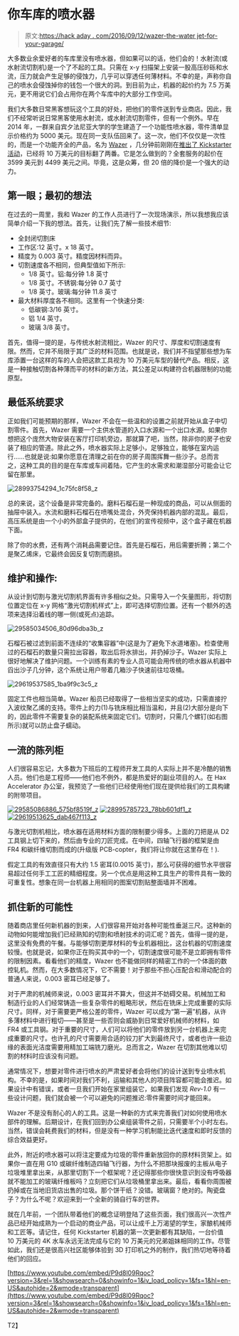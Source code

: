 # 你车库的喷水器

> 原文:[https://hack aday . com/2016/09/12/wazer-the-water jet-for-your-garage/](https://hackaday.com/2016/09/12/wazer-the-waterjet-for-your-garage/)

大多数业余爱好者的车库里没有喷水器，但如果可以的话，他们会的！水射流(或水射流切割机)是一个了不起的工具。只需在 x-y 扫描架上安装一股高压砂砾和水流，压力就会产生足够的侵蚀力，几乎可以穿透任何薄材料。不幸的是，声称你自己的喷水会侵蚀掉你的钱包一个很大的洞。到目前为止，机器的起价约为 7.5 万美元，更不用说它们会占用你在两个车库中的大部分工作空间。

我们大多数日常黑客想玩这个工具的好处，把他们的零件送到专业商店。因此，我们不经常听说日常黑客使用水射流，或水射流切割零件，但有一个例外。早在 2014 年，一群来自宾夕法尼亚大学的学生建造了一个功能性喷水器，零件清单显示价格约为 5000 美元。现在同一支队伍回来了。这一次，他们不仅仅是一次性的，而是一个功能齐全的产品，名为 [Wazer](http://wazer.com/) ，几分钟前刚刚在[推出了 Kickstarter 活动](https://www.kickstarter.com/projects/1294137530/the-first-desktop-waterjet-cutter)，已经将 10 万美元的目标翻了两番。它是怎么做到的？全套服务的起价在 3599 美元到 4499 美元之间。毕竟，这是众筹，但 20 倍的降价是一个强大的动力。

## 第一眼；最初的想法

在过去的一周里，我和 Wazer 的工作人员进行了一次现场演示，所以我想我应该简单介绍一下我的想法。首先，让我们先了解一些技术细节:

*   全封闭切割床
*   工作区:12 英寸。x 18 英寸。
*   精度为 0.003 英寸。精度因材料而异。
*   切割速度各不相同，但典型值如下所示:
    *   1/8 英寸。铝:每分钟 1.8 英寸
    *   1/8 英寸。不锈钢:每分钟 0.7 英寸
    *   1/8 英寸。玻璃:每分钟 11.8 英寸
*   最大材料厚度各不相同。这里有一个快速分类:
    *   低碳钢:3/16 英寸。
    *   铝 1/4 英寸。
    *   玻璃 3/8 英寸。

首先，值得一提的是，与传统水射流相比，Wazer 的尺寸、厚度和切割速度有限。然而，它并不局限于其广泛的材料范围。也就是说，我们并不指望那些想为车库添置一台这样的车的人会把这款工具视为 10 万美元车型的替代产品。相反，这是一种接触切割各种薄而平的材料的新方法，其公差足以构建符合机器限制的功能原型。

## 最低系统要求

正如我们可能预期的那样，Wazer 不会在一些温和的设置之前就开始从盒子中切割零件。首先，Wazer 需要一个主供水管道的入口水源和一个出口水源。如果你想把这个庞然大物安装在客厅打印机旁边，那就算了吧，当然，除非你的房子也安装了相应的管道。除此之外，喷水器实际上足够小，足够独立，能够在室内运行……也就是说:如果你愿意在清理之前在你的房子周围挥舞一些沙子。总而言之，这种工具的目的是在车库或车间着陆，它产生的水需求和潮湿部分可能会让它留在那里。

![28993754294_1c75fc8f58_z](../Images/7d79e866c40ff23eb52febb330c38994.png)

总的来说，这个设备是非常完备的。磨料石榴石是一种现成的商品，可以从侧面的抽屉中装入。水流和磨料石榴石在喷嘴处混合，外壳保持机器内部的混乱。最后，高压系统是由一个小的外部盒子提供的，在他们的宣传视频中，这个盒子藏在机器下面。

除了你的水费，还有两个消耗品需要记住。首先是石榴石，用后需要折腾；第二个是聚乙烯床，它最终会因反复切割而磨损。

## 维护和操作:

从设计到切割与激光切割机界面有许多相似之处。只需导入一个矢量图形，将切割位置定位在 x-y 网格“激光切割机样式”上，即可选择切割位置。还有一个额外的选项来选择沿着线的哪一侧(或死点)追踪。

![29585034506_80d96dba3b_z](../Images/72a6dd9a84a81cbc06ab548789977619.png)

石榴石被过滤到前面不连续的“收集容器”中(这是为了避免下水道堵塞)。检查使用过的石榴石的数量只需拉出容器，取出后将水排出，并扔掉沙子。Wazer 实际上很好地解决了维护问题。一个训练有素的专业人员可能会用传统的喷水器从机器中舀出沙子几分钟，这个系统让用户带着几箱沙子快速前往垃圾桶。

![29619537585_1ba9f9c3c5_z](../Images/3606f016bd7e8ae383f58c59d77574b1.png)

固定工件也相当简单。Wazer 船员已经取得了一些相当坚实的成功，只需直接拧入波纹聚乙烯的支持。零件上的力(1)与铣床相比相当温和，并且(2)大部分是向下的，因此零件不需要复杂的装配系统来固定它们。切割时，只需几个螺钉(如右图所示)就可以防止盘子蠕动。

## 一流的陈列柜

人们很容易忘记，大多数为下班后的工程师开发工具的人实际上并不是冷酷的销售人员。他们也是工程师——他们也不例外，都是热爱好的副业项目的人。在 Hax Accelerator 办公室，我预览了一些他们已经使用他们现在提供给我们的工具构建的附带项目。

 [![29585086886_575bf8519f_z](../Images/e5f983ce8ec271b47de20a300c50b087.png "29585086886_575bf8519f_z")](https://hackaday.com/2016/09/12/wazer-the-waterjet-for-your-garage/29585086886_575bf8519f_z/)  [![28995785723_78bb601df1_z](../Images/def740d59ba39763f2eefa43cc3ab86f.png "28995785723_78bb601df1_z")](https://hackaday.com/2016/09/12/wazer-the-waterjet-for-your-garage/28995785723_78bb601df1_z/)  [![29619513625_dab467f113_z](../Images/d1f57cf8a8b050bf09b0dd73d466afc4.png "29619513625_dab467f113_z")](https://hackaday.com/2016/09/12/wazer-the-waterjet-for-your-garage/29619513625_dab467f113_z/) 

与激光切割机相比，喷水器在适用材料方面的限制要少得多。上面的刀把是从 D2 工具钢上切下来的，然后由专业的刀匠完成。在中间，四轴飞行器的框架是由 FR4 和碳纤维切割而成的(升级版 PCB-copter，我们将让你就在这里存在！).

假定工具的有效直径只有大约 1.5 密耳(0.0015 英寸)，那么可获得的细节水平很容易超过任何手工工匠的精细程度。另一个优点是用这种工具生产的零件具有一致的可重复性。想象在同一台机器上用相同的图案切割贴整面墙并不困难。

## 抓住新的可能性

随着商店里任何新机器的到来，人们很容易开始对各种可能性垂涎三尺。这种新的动物如何能增加我们已经熟知的切割和喷射技术的词汇呢？首先，值得一提的是，这里没有免费的午餐。与能够切割更厚材料的专业机器相比，这台机器的切割速度较慢。也就是说，如果你正在购买其中的一个，切割速度很可能不是立即拥有零件的限制因素。看看他们的精度，Wazer 也不能做同样的精密工作的一个体面的数控轧机。然而，在大多数情况下，它不需要！对于那些不担心压配合和滑动配合的普通人来说，0.003 密耳已经足够了。

对于严肃的机械师来说，0.003 密耳并不算大，但这并不妨碍交易。机械加工和制造行业的人们经常铸造一些复杂零件的粗略形状，然后在铣床上完成重要的实际尺寸。同样，对于需要更严格公差的零件，Wazer 可以成为“第一遍”机器，从许多薄材料中进行粗切——甚至是一些否则会威胁到日常爱好机械师的材料，如 FR4 或工具钢。对于重要的尺寸，人们可以将他们的零件放到另一台机器上来完成重要的尺寸。也许孔的尺寸需要用合适的铰刀扩大到最终尺寸，或者也许一些边缘的表面光洁度需要用精加工端铣刀磨光。总而言之，Wazer 在切割其他难以切割的材料时应该没有问题。

通常情况下，想要对零件进行喷水的严肃爱好者会将他们的设计送到专业喷水机构。不幸的是，如果时间对我们不利，运输和其他人的项目阵容都可能会推迟。如果设计中有错误，或者一旦我们开始在家里组装它，如果我们发现 *Rev-1.0* 有一些设计问题，我们就会被一个可以避免的问题推迟:零件需要时间才能回来。

Wazer 不是没有耐心的人的工具。这是一种新的方式来完善我们对如何使用喷水部件的理解。后期设计，在我们回到办公桌组装零件之前，只需要半个小时左右。当然，错误会耗费我们的材料，但是没有一种学习机制能比迭代速度和即时反馈的综合效益更好。

此外，附近的喷水器可以将注定要成为垃圾的零件重新放回你的原材料货架上。如果你一直在用 G10 或碳纤维制造四轴飞行器，为什么不把那块报废的主板从电子垃圾堆里拿出来，从那里切割下一个框架呢？还记得那些你很快意识到没有呼吸器就不能加工的玻璃纤维板吗？立刻把它们从垃圾桶里拿出来。最后，看看你周围被扔掉或在当地旧货店出售的垃圾。那个饼干纸？没错。玻璃窗？绝对的。陶瓷盘子？为什么不呢？欢迎来到一个全新的骑自行车的世界。

就在几年前，一个团队带着他们的概念证明登陆了这些页面，我们很高兴一次性产品已经开始成熟为一个启动的商业产品，可以让成千上万渴望的学生，家酿机械师和工匠等。请记住，任何 Kickstarter 机器的第一次更新都有其缺陷，一台价值 10 万美元的 4K 水车永远无法完成与它的 10 万美元的兄弟姐妹相同的工作。尽管如此，我们还是很高兴社区能够体验到 3D 打印机之外的制作，我们热切地等待着他们的回应。

 [https://www.youtube.com/embed/P9d8l09Rqoc?version=3&rel=1&showsearch=0&showinfo=1&iv_load_policy=1&fs=1&hl=en-US&autohide=2&wmode=transparent](https://www.youtube.com/embed/P9d8l09Rqoc?version=3&rel=1&showsearch=0&showinfo=1&iv_load_policy=1&fs=1&hl=en-US&autohide=2&wmode=transparent)

T2】